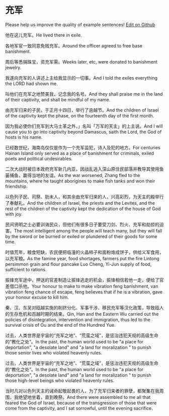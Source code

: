 # 充军

Please help us improve the quality of example sentences! [Edit on Github](https://github.com/jiyushe/jiyu-example-sentence-source/blob/main/chinese/chongjun.md)

<p><span class="chinese">他在这儿充军。</span><span class="english">He lived there in exile.</span></p>

<p><span class="chinese">各地军官一致同意免贱充军。</span><span class="english">Around the officer agreed to free base banishment.</span></p>

<p><span class="chinese">周后等悉捐珠宝，资充军需。</span><span class="english">Weeks later, etc, were donated to banishment jewelry.</span></p>

<p><span class="chinese">我遂向充军的人讲述上主给我显示的一切事。</span><span class="english">And I told the exiles everything the LORD had shown me.</span></p>

<p><span class="chinese">叫他们在充军之地赞美我，记念我的名号。</span><span class="english">And they shall praise me in the land of their captivity, and shall be mindful of my name.</span></p>

<p><span class="chinese">由充军归来的子民，于正月十四日，举行了逾越节。</span><span class="english">And the children of Israel of the captivity kept the phase, on the fourteenth day of the first month.</span></p>

<p><span class="chinese">因为我必使你们充军到大马士革之外，」名叫「万军的天主」的上主说。</span><span class="english">And I will cause you to go into captivity beyond Damascus, saith the Lord, the God of hosts is his name.</span></p>

<p><span class="chinese">已经数世纪，海南岛仅仅是作为一个充军监犯，诗人及犯的地方。</span><span class="english">For centuries Hainan Island only served as a place of banishment for criminals, exiled poets and political undesirables.</span></p>

<p><span class="chinese">二次大战时被日本政府充军新几内亚，因战乱逃入深山原住民部落并教导其使用鱼篓捕鱼，赢得当地的友谊。</span><span class="english">As the war worsened, Zhang fled to the mountains, where he taught aborigines to make fish tanks and won their friendship.</span></p>

<p><span class="chinese">以色列子民、司祭、肋未人，和其余由充军归来的人，兴高彩烈，为天主的殿举行了奉献礼。</span><span class="english">And the children of Israel, the priests and the Levites, and the rest of the children of the captivity kept the dedication of the house of God with joy.</span></p>

<p><span class="chinese">民间贤明之士必要训诲民众，但他们有很多日子要受刀剑、烈火、充军和劫掠的迫害。</span><span class="english">The most intelligent among the people will teach many, but they will fall by the sword or be burned or exiled or plundered of their goods for some time.</span></p>

<p><span class="chinese">时值荒年，粮食短缺，农民便把临潼的火晶柿子和面粉烙成饼子，供给义军食用，以充军粮。</span><span class="english">As the famine year, food shortages, farmers put the fire Lintong persimmon grain and flour pancake Luo Cheng, Yi-Jun supply of food, sufficient to rations.</span></p>

<p><span class="chinese">振锋充军途中，押送的官差制造让振锋逃走的机会，振锋相信若他一走，便给了官差借口杀他。</span><span class="english">Your honour to make to make vibration feng banishment, van vibration feng chance of escape, feng believes that if he is a vibration, gave your honour excuse to kill him.</span></p>

<p><span class="chinese">秦、汉、东吴对瓯越实施的削挤分化、军事干涉、移民充军等汉化政策，导致瓯人的生存危机和百越时期的结束。</span><span class="english">Qin, Han and the Eastern Wu carried out the policies of disintegration, intervention and immigration, thus led to the survival crisis of Ou and the end of the Hundred Yue.</span></p>

<p><span class="chinese">过去，人类世界是宇宙的“充军之地”、“荒蛮之域”，是惩治违犯天规的高级生命的“教化之处”。</span><span class="english">In the past, the human world used to be "a place for deportation", "a desolate land" and "a land for moralization " to punish those senior lives who violated heavenly rules.</span></p>

<p><span class="chinese">过去，人类世界是宇宙的“充军之地”、“荒蛮之域”，是惩治违犯天规的高级生命的“教化之处”。</span><span class="english">In the past, the human world used to be "a place for deportation", "a desolate land" and "a land for moralization " to punish those high-level beings who violated heavenly rules.</span></p>

<p><span class="chinese">当时凡对以色列天主的诫命起敬起畏的人，为了充军归来者的罪孽，都聚集在我周围，我绝望地坐着，直到晚祭。</span><span class="english">And there were assembled to me all that feared the God of Israel, because of the transgression of those that were come from the captivity, and I sat sorrowful, until the evening sacrifice.</span></p>

